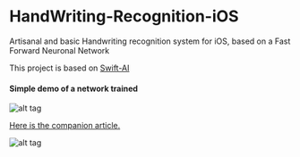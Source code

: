 # HandWriting-Recognition-iOS
Artisanal and basic Handwriting recognition system for iOS, based on a Fast Forward Neuronal Network

This project is based on [Swift-AI](https://github.com/collinhundley/Swift-AI)

#### Simple demo of a network trained
![alt tag](/HandWriting-iOS.gif)

[Here is the companion article.](http://curly-braces.org/hand-writing-recognition-ios-exp1/)

![alt tag](http://curly-braces.org/wp-content/uploads/2016/02/CURLY_BRACES_reseaux_neurones-01-1024x292.png)
